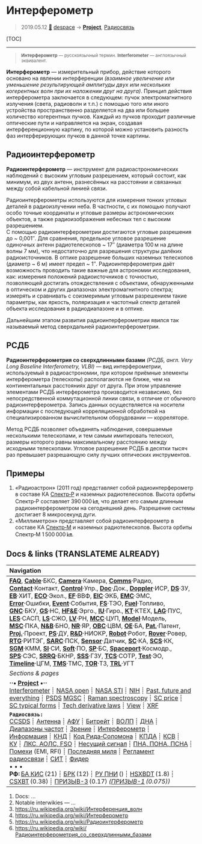 # Интерферометр
> 2019.05.12 [🚀](../index/index.md) [despace](index.md) → **[Project](project.md)**, [Радиосвязь](comms.md)

[TOC]

---

> <small>**Интерферометр** — русскоязычный термин. **Interferometer** — англоязычный эквивалент.</small>

**Интерферометр** — измерительный прибор, действие которого основано на явлении интерференции *(взаимное увеличение или уменьшение результирующей амплитуды двух или нескольких когерентных волн при их наложении друг на друга)*. Принцип действия интерферометра заключается в следующем: пучок электромагнитного излучения (света, радиоволн и т.п.) с помощью того или иного устройства пространственно разделяется на два или большее количество когерентных пучков. Каждый из пучков проходит различные оптические пути и направляется на экран, создавая интерференционную картину, по которой можно установить разность фаз интерферирующих пучков в данной точке картины.



## Радиоинтерферометр
**Радиоинтерферометр** — инструмент для радиоастрономических наблюдений с высоким угловым разрешением, который состоит, как минимум, из двух антенн, разнесённых на расстоянии и связанных между собой кабельной линией связи.

Радиоинтерферометры используются для измерения тонких угловых деталей в радиоизлучении неба. В частности, с их помощью получают особо точные координаты и угловые размеры астрономических объектов, а также радиоизображения небесных тел с высоким разрешением.  
С помощью радиоинтерферометрии достигаются угловые разрешения до ~ 0,001″. Для сравнения, предельное угловое разрешение одиночных антенн радиотелескопов ~ 17″ (диаметра 100 м на длине волны 7 мм), что недостаточно для разрешения структуры далёких радиоисточников. В оптике разрешение больших наземных телескопов (диаметр ~ 6 м) имеет предел ~ 1″. Радиоинтерферометрия даёт возможность проводить такие важные для астрономии исследования, как: измерения положений радиоисточников с точностью, позволяющей достигать отождествления с объектами, обнаруженными в оптическом и других диапазонах электромагнитного спектра; измерять и сравнивать с соизмеримым угловым разрешением такие параметры, как яркость, поляризация и частотный спектр деталей объекта исследования в радиодиапазоне и в оптике.

Дальнейшим этапом развития радиоинтерферометрии явился так называемый метод сверхдальней радиоинтерферометрии.



## РСДБ
**Радиоинтерферометрия со сверхдлинными базами** *(РСДБ, англ. Very Long Baseline Interferometry, VLBI)* — вид интерферометрии, используемый в радиоастрономии, при котором приёмные элементы интерферометра (телескопы) располагаются не ближе, чем на континентальных расстояниях друг от друга. При этом управление элементами РСДБ интерферометра производится независимо, без непосредственной коммутационной линии связи, в отличие от обычного радиоинтерферометра. Запись данных осуществляется на носители информации с последующей корреляционной обработкой на специализированном вычислительном оборудовании — корреляторе.

Метод РСДБ позволяет объединять наблюдения, совершаемые несколькими телескопами, и тем самым имитировать телескоп, размеры которого равны максимальному расстоянию между исходными телескопами. Угловое разрешение РСДБ в десятки тысяч раз превышает разрешающую силу лучших оптических инструментов.



## Примеры
   1. «Радиоастрон» (2011 год) представляет собой радиоинтерферометр в составе КА [Спектр‑Р](спектр_р.md) и наземных радиотелескопов. Высота орбиты Спектр‑Р составляет 390 000 ㎞, что делает его самым длинным радиоинтерферометром на сегодняшний день. Разрешение системы достигает 8 микросекунд дуги.
   1. «Миллиметрон» представляет собой радиоинтерферометр в составе КА [Спектр‑М](спектр_м.md) и наземных радиотелескопов. Высота орбиты Спектр‑М 1 500 000 ㎞.



<p style="page-break-after:always"> </p>

## Docs & links (TRANSLATEME ALREADY)
|Navigation|
|:--|
|**[FAQ](faq.md)**, **[Cable](cable.md)**·БКС, **[Camera](cam.md)**·Камера, **[Comms](comms.md)**·Радио, **[Contact](contact.md)**·Контакт, **[Control](control.md)**·Упр., **[Doc](doc.md)**·Док., **[Doppler](doppler.md)**·ИСР, **[DS](ds.md)**·ЗУ, **[EB](eb.md)**·ХИТ, **[ECO](ecology.md)**·Экол., **[EF](ef.md)**·ВВФ, **[ElC](elc.md)**·ЭКБ, **[EMC](emc.md)**·ЭМС, **[Error](error.md)**·Ошибки, **[Event](event.md)**·События, **[FS](fs.md)**·ТЭО, **[Fuel](fuel.md)**·Топливо, **[GNC](gnc.md)**·БКУ, **[GS](scs.md)**·НС, **[HF&E](hfe.md)**·Эрго., **[IU](iu.md)**·Гиро., **[KT](kt.md)**·КТЕХ, **[LAG](lag.md)**·ПУC, **[LES](les.md)**·САСП, **[LS](ls.md)**·СЖО, **[LV](lv.md)**·РН, **[MCC](mcc.md)**·ЦУП, **[Model](model.md)**·Модель, **[MSC](sc.md)**·ПКА, **[N&B](nnb.md)**·БНО, **[NR](nr.md)**·ЯР, **[OBC](obc.md)**·ЦВМ, **[OE](oe.md)**·БА, **[Pat.](патент.md)**·Патент, **[Proj.](project.md)**·Проект, **[PS](ps.md)**·ДУ, **[R&D](rnd.md)**·НИОКР, **[Robot](robotics.md)**·Робот, **[Rover](rover.md)**·Ровер, **[RTG](rtg.md)**·РИТЭГ, **[SARC](sarc.md)**·ПСК, **[Sensor](sensor.md)**·Датчик, **[SC](sc.md)**·КА, **[SCS](scs.md)**·КК, **[SGM](sgm.md)**·КММ, **[SI](si.md)**·СИ, **[Soft](soft.md)**·ПО, **[SP](sp.md)**·БС, **[Spaceport](spaceport.md)**·Космодр., **[SPS](sps.md)**·СЭС, **[SRRQ](srrq.md)**·БКНР, **[SSS](sss.md)**·ГЗУ, **[TCS](tcs.md)**·СОТР, **[Test](test.md)**·ЭО, **[Timeline](timeline.md)**·ЦГМ, **[TMS](tms.md)**·ТМС, **[TOR](tor.md)**·ТЗ, **[TRL](trl.md)**·УГТ|
|*Sections & pages*|
|**··• [Project](project.md) •··**<br> [Interferometer](interferometer.md) ┊ [NASA open](nasa_open.md) ┊ [NASA STI](nasa_sti.md) ┊ [NIH](nih.md) ┊ [Past, future and everything](pfaeverything.md) ┊ [PSDS](us_psds.md) [MGSC](mgsc.md) ┊ [Raman spectroscopy](raman_spsc.md) ┊ [SC price](sc_price.md) ┊ [SC typical forms](sc_ts.md) ┊ [Tech derivative laws](td_laws.md) ┊ [View](view.md) ┊ [XRF](xrf.md)|
|**`Радиосвязь:`**<br> [CCSDS](ccsds.md) ┊ [Антенна](antenna.md) ┊ [АФУ](afdev.md) ┊ [Битрейт](bitrate.md) ┊ [ВОЛП](ofts.md) ┊ [ДНА](дна.md) ┊ [Диапазоны частот](rf.md) ┊ [Зрение](view.md) ┊ [Интерферометр](interferometer.md) ┊ [Информация](info.md) ┊ [КНД](directivity.md) ┊ [Код Рида‑Соломона](rsco.md) ┊ [КПДА](antenna_ap.md) ┊ [КСВ](swr.md) ┊ [КУ](ку.md) ┊ [ЛКС, АОЛС, FSO](fso.md) ┊ [Несущий сигнал](carrwave.md) ┊ [ПНА, ПОНА, ПСНА](aiad.md) ┊ [Помехи](emi.md) (EMI, RFI) ┊ [Последняя миля](last_mile.md) ┊ [Регламент радиосвязи](rr.md) ┊ [СИТ](etedp.md) ┊ [Фидер](feeder.md) <br>• • •<br> **РФ:** [БА КИС](ба_кис.md) (21) ┊ [БРК](brk_lav.md) (12) ┊ [РУ ПНИ](ру_пни.md) () ┊ [HSXBDT](hsxbdt.md) (1.8) ┊ [CSXBT](csxbt.md) (0.38) ┊ [ПРИЗЫВ-3](prizyv_3.md) (0.17) *([ПРИЗЫВ-1](prizyv_1.md) (0.075))*|

   1. Docs: …
   1. Notable interwikies — …
   1. <https://ru.wikipedia.org/wiki/Интерференция_волн>
   1. <https://ru.wikipedia.org/wiki/Интерферометр>
   1. <https://ru.wikipedia.org/wiki/Радиоинтерферометр>
   1. <https://ru.wikipedia.org/wiki/Радиоинтерферометрия_со_сверхдлинными_базами>

